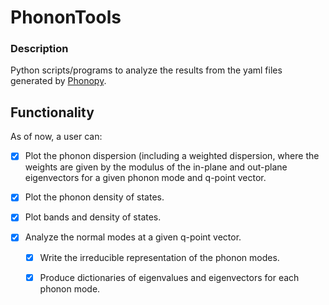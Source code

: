 # PhononTools

### Description
Python scripts/programs to analyze the results from the yaml files generated by [Phonopy](https://github.com/phonopy/phonopy).

## Functionality
As of now, a user can:

- [x] Plot the phonon dispersion (including a weighted dispersion, where the weights are given by the modulus of the in-plane and out-plane eigenvectors for a given phonon mode and q-point vector.

- [x] Plot the phonon density of states.
- [x] Plot bands and density of states.

- [x] Analyze the normal modes at a given q-point vector.
  - [x] Write the irreducible representation of the phonon modes.
  - [x] Produce dictionaries of eigenvalues and eigenvectors for each phonon mode.



